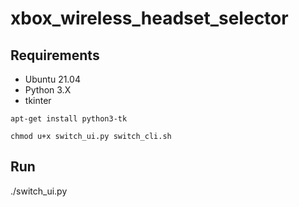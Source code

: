 # xbox_wireless_headset_selector

## Requirements
* Ubuntu 21.04
* Python 3.X
* tkinter
```shell
apt-get install python3-tk
```
```shell
chmod u+x switch_ui.py switch_cli.sh
```

## Run
./switch_ui.py